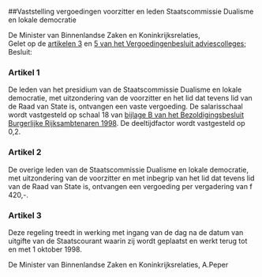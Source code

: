 <meta http-equiv='Content-Type' content='text/html; charset=utf-8' />

##Vaststelling vergoedingen voorzitter en leden Staatscommissie Dualisme en lokale democratie

De Minister van Binnenlandse Zaken en Koninkrijksrelaties,  
Gelet op de [artikelen 3](../../../../../../../../../../../AMvB/vergoedingenbesluit/adviescolleges/BWBR0008353/README.md) en [5 van het Vergoedingenbesluit adviescolleges](../../../../../../../../../../../AMvB/vergoedingenbesluit/adviescolleges/BWBR0008353/README.md);
Besluit:    

### Artikel  1  

De leden van het presidium van de Staatscommissie Dualisme en lokale democratie, met uitzondering van de voorzitter en het lid dat tevens lid van de Raad van State is, ontvangen een vaste vergoeding. De salarisschaal wordt vastgesteld op schaal 18 van [bijlage B van het Bezoldigingsbesluit Burgerlijke Rijksambtenaren 1998](../../../../../../../../../../../AMvB/bezoldigingsbesluit/burgerlijke/rijksambtenaren/1984/BWBR0003630/README.md). De deeltijdfactor wordt vastgesteld op 0,2.  

### Artikel  2  

De overige leden van de Staatscommissie Dualisme en lokale democratie, met uitzondering van de voorzitter en met inbegrip van het lid dat tevens lid van de Raad van State is, ontvangen een vergoeding per vergadering van f 420,-.  

### Artikel  3  

Deze regeling treedt in werking met ingang van de dag na de datum van uitgifte van de Staatscourant waarin zij wordt geplaatst en werkt terug tot en met 1 oktober 1998.  

De 
Minister van Binnenlandse Zaken en Koninkrijksrelaties, 
A.Peper    
